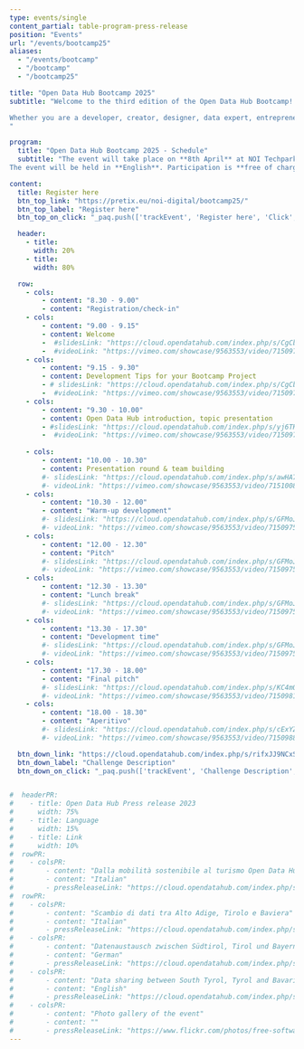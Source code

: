 ```yaml
---
type: events/single
content_partial: table-program-press-release
position: "Events"
url: "/events/bootcamp25"
aliases:
  - "/events/bootcamp"
  - "/bootcamp"
  - "/bootcamp25"

title: "Open Data Hub Bootcamp 2025"
subtitle: "Welcome to the third edition of the Open Data Hub Bootcamp! This event is an initiative of the Open Data Hub team in collaboration with the Faculty of Engineering of the Free University of Bozen-Bolzano. It offers the Open Data Hub community, students and anyone interested the opportunity to develop or improve the Open Data Hub together with the core team, following the latest trends in learning by doing.

Whether you are a developer, creator, designer, data expert, entrepreneur, tech enthusiast or just someone who loves coding, we encourage you to get involved in the next edition of the event!
"

program:
  title: "Open Data Hub Bootcamp 2025 - Schedule"
  subtitle: "The event will take place on **8th April** at NOI Techpark in Bolzano/Bozen, Italy. Participants will work in teams to collaborate, communicate, learn from each other and share best practices. The focus will be on solving real business challenges through teamwork.
The event will be held in **English**. Participation is **free of charge**."

content:
  title: Register here
  btn_top_link: "https://pretix.eu/noi-digital/bootcamp25/"
  btn_top_label: "Register here"
  btn_top_on_click: "_paq.push(['trackEvent', 'Register here', 'Click', 'Open Data Hub Bootcamp']);"

  header:
    - title:
      width: 20%
    - title:
      width: 80%

  row:
    - cols:
        - content: "8.30 - 9.00"
        - content: "Registration/check-in"
    - cols:
        - content: "9.00 - 9.15"
        - content: Welcome
        -  #slidesLink: "https://cloud.opendatahub.com/index.php/s/CgCbK2eGZexxiBA"
        -  #videoLink: "https://vimeo.com/showcase/9563553/video/715097183"
    - cols:
        - content: "9.15 - 9.30"
        - content: Development Tips for your Bootcamp Project
        - # slidesLink: "https://cloud.opendatahub.com/index.php/s/CgCbK2eGZexxiBA"
        -  #videoLink: "https://vimeo.com/showcase/9563553/video/715097183"
    - cols:
        - content: "9.30 - 10.00"
        - content: Open Data Hub introduction, topic presentation
        - #slidesLink: "https://cloud.opendatahub.com/index.php/s/yj6TKjkDgs2fmz8"
        -  #videoLink: "https://vimeo.com/showcase/9563553/video/715097183"
    
    - cols:
        - content: "10.00 - 10.30"
        - content: Presentation round & team building
        #- slidesLink: "https://cloud.opendatahub.com/index.php/s/awHA7adeY7MNRpP"
        #- videoLink: "https://vimeo.com/showcase/9563553/video/715100887"
    - cols:
        - content: "10.30 - 12.00"
        - content: "Warm-up development"
        #- slidesLink: "https://cloud.opendatahub.com/index.php/s/GFMoJJat538WZkd"
        #- videoLink: "https://vimeo.com/showcase/9563553/video/715097586"
    - cols:
        - content: "12.00 - 12.30"
        - content: "Pitch"
        #- slidesLink: "https://cloud.opendatahub.com/index.php/s/GFMoJJat538WZkd"
        #- videoLink: "https://vimeo.com/showcase/9563553/video/715097586"
    - cols:
        - content: "12.30 - 13.30"
        - content: "Lunch break"
        #- slidesLink: "https://cloud.opendatahub.com/index.php/s/GFMoJJat538WZkd"
        #- videoLink: "https://vimeo.com/showcase/9563553/video/715097586"
    - cols:
        - content: "13.30 - 17.30"
        - content: "Development time"
        #- slidesLink: "https://cloud.opendatahub.com/index.php/s/GFMoJJat538WZkd"
        #- videoLink: "https://vimeo.com/showcase/9563553/video/715097586"
    - cols:
        - content: "17.30 - 18.00"
        - content: "Final pitch"
        #- slidesLink: "https://cloud.opendatahub.com/index.php/s/KC4mQy4S3agGSBf"
        #- videoLink: "https://vimeo.com/showcase/9563553/video/715098141"
    - cols:
        - content: "18.00 - 18.30"
        - content: "Aperitivo"
        #- slidesLink: "https://cloud.opendatahub.com/index.php/s/cExYZ5DyW23Fswi"
        #- videoLink: "https://vimeo.com/showcase/9563553/video/715098854"

  btn_down_link: "https://cloud.opendatahub.com/index.php/s/rifxJJ9NCxSicyb"
  btn_down_label: "Challenge Description"
  btn_down_on_click: "_paq.push(['trackEvent', 'Challenge Description', 'Click', 'Open Data Hub Bootcamp']);"


#  headerPR:
#    - title: Open Data Hub Press release 2023
#      width: 75%
#    - title: Language
#      width: 15%
#    - title: Link
#      width: 10% 
#  rowPR:
#    - colsPR:
#        - content: "Dalla mobilità sostenibile al turismo Open Data Hub connette l’Europa grazie ai dati"
#        - content: "Italian"
#        - pressReleaseLink: "https://cloud.opendatahub.com/index.php/s/HNFT7ikkRRaAAEc"
#  rowPR:
#    - colsPR:
#        - content: "Scambio di dati tra Alto Adige, Tirolo e Baviera"
#        - content: "Italian"
#        - pressReleaseLink: "https://cloud.opendatahub.com/index.php/s/H4Q5rz6GJBgKtgx"
#    - colsPR:
#        - content: "Datenaustausch zwischen Südtirol, Tirol und Bayern"
#        - content: "German"
#        - pressReleaseLink: "https://cloud.opendatahub.com/index.php/s/oeMdAWx7ZHk7Hxx"
#    - colsPR:
#        - content: "Data sharing between South Tyrol, Tyrol and Bavaria"
#        - content: "English"
#        - pressReleaseLink: "https://cloud.opendatahub.com/index.php/s/Z2FaWqzMmSebA9z"
#    - colsPR:
#        - content: "Photo gallery of the event"
#        - content: ""
#        - pressReleaseLink: "https://www.flickr.com/photos/free-software-center/albums/72177720308554220"
---
```

